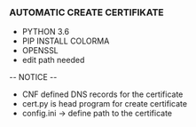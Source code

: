 ### AUTOMATIC CREATE CERTIFIKATE ###

- PYTHON 3.6
- PIP INSTALL COLORMA
- OPENSSL
- edit path needed

-- NOTICE --
- CNF defined DNS records for the certificate
- cert.py is head program for create certificate
- config.ini -> define path to the certificate